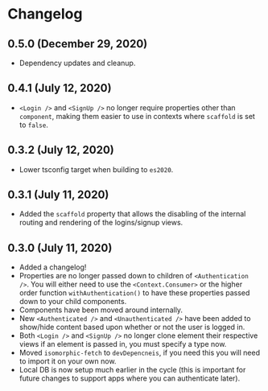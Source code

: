 # Changelog

## 0.5.0 (December 29, 2020)

* Dependency updates and cleanup.

## 0.4.1 (July 12, 2020)

* `<Login />` and `<SignUp />` no longer require properties other than `component`, making them easier to use in contexts where `scaffold` is set to `false`.

## 0.3.2 (July 12, 2020)

* Lower tsconfig target when building to `es2020`.

## 0.3.1 (July 11, 2020)

* Added the `scaffold` property that allows the disabling of the internal routing and rendering of the logins/signup views.

## 0.3.0 (July 11, 2020)

* Added a changelog!
* Properties are no longer passed down to children of `<Authentication />`. You will either need to use the `<Context.Consumer>` or the higher order function `withAuthentication()` to have these properties passed down to your child components.
* Components have been moved around internally.
* New `<Authenticated />` and `<Unauthenticated />` have been added to show/hide content based upon whether or not the user is logged in.
* Both `<Login />` and `<SignUp />` no longer clone element their respective views if an element is passed in, you must specify a type now.
* Moved `isomorphic-fetch` to `devDepencneis`, if you need this you will need to import it on your own now.
* Local DB is now setup much earlier in the cycle (this is important for future changes to support apps where you can authenticate later).
